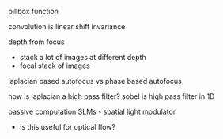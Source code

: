 pillbox function

convolution is 
	linear
	shift invariance

depth from focus
- stack a lot of images at different depth
- focal stack of images

laplacian based autofocus
vs 
phase based autofocus

how is laplacian a high pass filter? 
sobel is high pass filter in 1D


passive computation
SLMs - spatial light modulator 
- is this useful for optical flow? 

